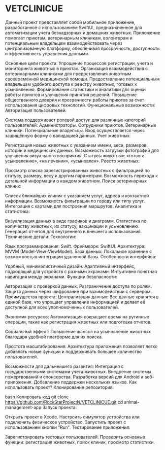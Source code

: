 # VETCLINICUE
Данный проект представляет собой мобильное приложение, разработанное с использованием SwiftUI, предназначенное для автоматизации учета безнадзорных и домашних животных. Приложение помогает приютам, ветеринарным клиникам, волонтерам и потенциальным владельцам взаимодействовать через централизованную платформу, обеспечивая прозрачность, доступность и эффективность управления данными.

Основные цели проекта:
Упрощение процессов регистрации, учета и мониторинга животных в приютах.
Организация взаимодействия с ветеринарными клиниками для предоставления животным своевременной медицинской помощи.
Предоставление потенциальным владельцам удобного доступа к реестру животных, готовых к усыновлению.
Формирование статистики и аналитики для оценки работы приютов и улучшения принятия решений.
Повышение общественного доверия и прозрачности работы приютов за счет использования цифровых технологий.
Функциональные возможности:
Авторизация пользователей:

Система поддерживает ролевой доступ для различных категорий пользователей:
Администраторы.
Сотрудники приютов.
Ветеринарные клиники.
Потенциальные владельцы.
Вход осуществляется через защищённую форму с валидацией данных.
Учет животных:

Регистрация новых животных с указанием имени, веса, размеров, истории и медицинских данных.
Возможность загрузки фотографий для улучшения визуального восприятия.
Статусы животных: «готов к усыновлению», «на лечении», «усыновлен».
Реестр животных:

Просмотр списка зарегистрированных животных с фильтрацией по статусу, размеру, весу и другим параметрам.
Возможность перехода к детальной информации о каждом животном.
Поиск ветеринарных клиник:

Список ближайших клиник с указанием услуг, адреса и контактной информации.
Возможность фильтрации по городу или типу услуг.
Интеграция с картами для построения маршрутов.
Аналитика и статистика:

Визуализация данных в виде графиков и диаграмм.
Статистика по количеству животных, их статусу, вакцинации и усыновлению.
Генерация отчетов для внутреннего и внешнего использования.
Технические детали:
Технологии:

Язык программирования: Swift.
Фреймворк: SwiftUI.
Архитектура: MVVM (Model-View-ViewModel).
База данных: Локальное хранение с возможностью интеграции удаленной базы.
Особенности интерфейса:

Удобный, минималистичный дизайн.
Адаптивный интерфейс, подходящий для устройств с разными экранами.
Интуитивно понятная навигация между экранами.
Функции безопасности:

Авторизация с проверкой данных.
Разграничение доступа по ролям.
Защита данных через шифрование при взаимодействии с сервером.
Преимущества проекта:
Централизация данных: Все данные хранятся в единой базе, что упрощает управление информацией и делает её доступной для всех уполномоченных пользователей.

Экономия ресурсов: Автоматизация сокращает время на рутинные операции, такие как регистрация животных или подготовка отчетов.

Социальный эффект: Повышение шансов на усыновление животных благодаря удобной платформе для их поиска.

Простота масштабирования: Архитектура приложения позволяет легко добавлять новые функции и поддерживать большее количество пользователей.

Возможности для дальнейшего развития:
Интеграция с государственными системами учета животных.
Внедрение системы пожертвований и спонсорства.
Разработка версий для Android и веб-приложения.
Добавление поддержки нескольких языков.
Как использовать проект?
Клонирование репозитория:

bash
Копировать код
git clone https://github.com/RockStarProjectN/VETCLINICUE.git
cd animal-management-app
Запуск проекта:

Открыть проект в Xcode.
Настроить симулятор устройства или подключить физическое устройство.
Запустить проект с использованием кнопки "Run".
Тестирование приложения:

Зарегистрировать тестовых пользователей.
Проверить основные функции: регистрация животных, поиск клиник, просмотр статистики.
